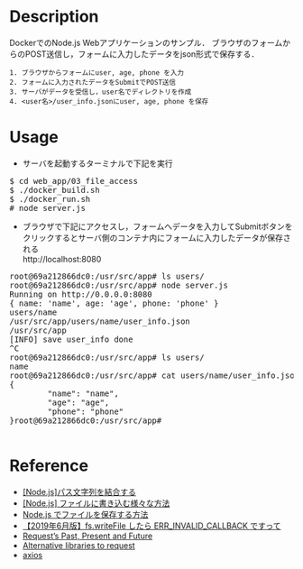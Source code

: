 # Description

DockerでのNode.js Webアプリケーションのサンプル．
ブラウザのフォームからのPOST送信し，フォームに入力したデータをjson形式で保存する．

	1. ブラウザからフォームにuser, age, phone を入力
	2. フォームに入力されたデータをSubmitでPOST送信
	3. サーバがデータを受信し，user名でディレクトリを作成
	4. <user名>/user_info.jsonにuser, age, phone を保存

# Usage

* サーバを起動するターミナルで下記を実行
<pre>
$ cd web_app/03_file_access
$ ./docker_build.sh
$ ./docker_run.sh
# node server.js
</pre>

* ブラウザで下記にアクセスし，フォームへデータを入力してSubmitボタンをクリックするとサーバ側のコンテナ内にフォームに入力したデータが保存される  
http://localhost:8080  
<pre>
root@69a212866dc0:/usr/src/app# ls users/
root@69a212866dc0:/usr/src/app# node server.js
Running on http://0.0.0.0:8080
{ name: 'name', age: 'age', phone: 'phone' }
users/name
/usr/src/app/users/name/user_info.json
/usr/src/app
[INFO] save user_info done
^C
root@69a212866dc0:/usr/src/app# ls users/
name
root@69a212866dc0:/usr/src/app# cat users/name/user_info.json
{
        "name": "name",
        "age": "age",
        "phone": "phone"
}root@69a212866dc0:/usr/src/app#

</pre>


# Reference

* [[Node.js]パス文字列を結合する](https://tech.chakapoko.com/nodejs/file/pathjoin.html)
* [[Node.js] ファイルに書き込む様々な方法](https://blog.katsubemakito.net/nodejs/file-write)
* [Node.js でファイルを保存する方法](https://qiita.com/phi/items/b5ade0c2ecc58935e046)
* [【2019年6月版】fs.writeFile したら ERR_INVALID_CALLBACK ですって](https://qiita.com/koinori/items/7a69e0c0033bf61b44c8)
* [Request’s Past, Present and Future](https://github.com/request/request/issues/3142)
* [Alternative libraries to request](https://github.com/request/request/issues/3143)
* [axios](https://www.npmjs.com/package/axios)



